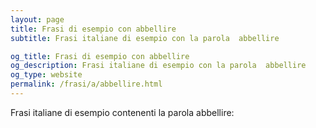 ```yaml
---
layout: page
title: Frasi di esempio con abbellire 
subtitle: Frasi italiane di esempio con la parola  abbellire

og_title: Frasi di esempio con abbellire 
og_description: Frasi italiane di esempio con la parola  abbellire
og_type: website
permalink: /frasi/a/abbellire.html
---
```


Frasi italiane di esempio contenenti la parola abbellire:


